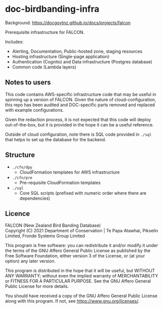 # doc-birdbanding-infra

Background: https://docgovtnz.github.io/docs/projects/falcon

Prerequisite infrastructure for FALCON.

Includes:
* Alerting, Documentation, Public-hosted zone, staging resources
* Hosting infrastructure (Single-page application)
* Authentication (Cognito) and Data infrastructure (Postgres database)
* Common code (Lambda layers)

## Notes to users

This code contains AWS-specific infrastructure code that may be useful in spinning up a version of FALCON. Given the nature of cloud-configuration, this repo has been audited and DOC-specific parts removed and replaced with example configurations.

Given the redaction process, it is not expected that this code will deploy out-of-the-box, but it is provided in the hope it can be a useful reference.

Outside of cloud configuration, note there is SQL code provided in `./sql` that helps to set up the database for the backend.

## Structure

* `./cfn/dpy`
  * CloudFormation templates for AWS infrastructure
* `./cfn/pre`
  * Pre-requisite CloudFormation templates
* `./sql`
  * Core SQL scripts (prefixed with numeric order where there are dependencies)

## Licence

FALCON (New Zealand Bird Banding Database)  
Copyright (C) 2021 Department of Conservation | Te Papa Atawhai, Pikselin Limited, Fronde Systems Group Limited

This program is free software: you can redistribute it and/or modify
it under the terms of the GNU Affero General Public License as published by
the Free Software Foundation, either version 3 of the License, or
(at your option) any later version.

This program is distributed in the hope that it will be useful,
but WITHOUT ANY WARRANTY; without even the implied warranty of
MERCHANTABILITY or FITNESS FOR A PARTICULAR PURPOSE.  See the
GNU Affero General Public License for more details.

You should have received a copy of the GNU Affero General Public License
along with this program.  If not, see <https://www.gnu.org/licenses/>.
